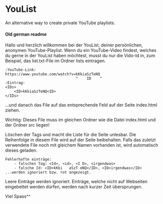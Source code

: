 # YouList
An alternative way to create private YouTube playlists.

#### Old german readme
Hallo und herzlich willkommen bei der YouList, deiner persönlichen, anonymen YouTube-Playlist.
Wenn du ein YouTube-Video findest, welches du gerne in der YouList haben möchtest,
musst du nur die Vido-Id in, zum Beispiel, das list.txt-File im Ordner lists eintragen.
```
:YouTube-Link:
https://www.youtube.com/watch?v=kKkiaSzTeNQ
                                ^    ID    ^
:Eintrag: 
<IDs>
	<ID>kKkiaSzTeNQ<ID>
</IDs>
```

...und danach das File auf das entsprechende Feld auf der Seite index.html ziehen.

Wichtig: Dieses File muss im gleichen Ordner wie die Datei
index.html und der Ordner src liegen!

Löschen der Tags <IDs> und </IDs> macht die Liste für die Seite unlesbar.
Die Reihenfolge in diesem File wird auf der Seite beibehalten.
Falls das zuletzt verwendete File noch mit gleichem Namen vorhanden ist,
wird automatisch dieses geladen.
```
Fehlerhafte einträge:
	- falsches Tag: <Id>, <id>, <I D>, <irgendwas>
	- falsche Id: <ID>kKki   aSzT eNQ</ID>, <ID>irgendwas</ID>
...werden ignoriert bzw. rot angezeigt.
```
Leere Einträge werden ignoriert.
Einträge, welche nicht auf Webseiten eingebettet werden dürfen,
werden nach kurzer Zeit übersprungen.

Viel Spass^^